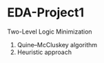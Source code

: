 # EDA-Project1
  Two-Level Logic Minimization
  1. Quine–McCluskey algorithm
  2. Heuristic approach

